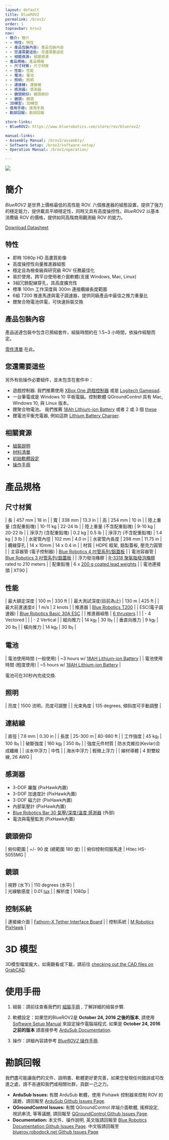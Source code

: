 ```yaml
---
layout: default
title: BlueROV2
permalink: /brov2/
order: 1
topnavbar: brov2
nav:
- 簡介: 簡介
- - 特性: 特性
- - 產品包裝內容: 產品包裝內容
- - 您還需要這些: 您還需要這些
- - 相關資源: 相關資源
- 產品規格: 產品規格
- - 尺寸材質: 尺寸材質
- - 性能: 性能
- - 電池: 電池
- - 照明: 照明
- - 連接線: 連接線
- - 感測器: 感測器
- - 鏡頭俯仰: 鏡頭俯仰
- - 鏡頭: 鏡頭
- 3D模型: 3D模型
- 使用手冊: 使用手冊
- 勘誤回報: 勘誤回報

store-links:
- BlueROV2: https://www.bluerobotics.com/store/rov/bluerov2/

manual-links:
- Assembly Manual: /brov2/assembly/
- Software Setup: /brov2/software-setup/
- Operation Manual: /brov2/operation/

---
```


<img src="/brov2/cad/BlueROV2-Honaunau-6.png" class="img-responsive img-center" style="max-width:800px" />

# 簡介

_BlueROV2_ 是世界上價格最低的高性能 ROV. 六個推進器的組態設置，提供了強力的穩定能力，提供載具平順穩定性，同時又具有高度操控性。_BlueROV2_ 以基本消費級 ROV 的價格，提供如同高階商用觀測級 ROV 的能力。

<a href="http://bluerobotics.com/downloads/bluerov2.pdf" alt="BlueROV2 Datasheet"><i class="fa fa-download" aria-hidden="true"></i> Download Datasheet</a>

## 特性

- 即時 1080p HD 高畫質影像
- 高度操控性向量推進器組態
- 穩定且為檢查級與研究級 ROV 任務最佳化
- 易於使用，跨平台使用者介面軟體(支援 Windows, Mac, Linux)
- 3組冗餘配線穿孔，具高度擴充性
- 標準 100m 工作深度與 300m 連接纜線長度範圍
- 6組 T200 推進馬達與電子調速器，提供同級產品中最佳之推力重量比
- 鋰聚合物電池供電，可快速拆裝交換

## 產品包裝內容

產品送達包裝中包含已預組套件，組裝時間約在 1.5~3 小時間，依操作經驗而定。

[零件清單](/brov2/assembly/#whats-included) 在此。

## 您還需要這些

另外有些操作必要組件，並未包含在套件中：

 - 遊戲控制器. 我們推薦使用 [XBox One 遊戲控制器](https://www.microsoft.com/en-us/store/d/xbox-wireless-controller/8vcw8gln9vrf/ljvk?cid=msft_web_collection&activetab=pivot%3atechspecstab) 或是 [Logitech Gamepad](http://gaming.logitech.com/en-us/product/f310-gamepad).
 - 一台筆電或是 Windows 10 平板電腦。控制軟體 QGroundControl 具有 Mac, Windows 10, 與 Linux 版本。
 - 鋰聚合物電池。 我們推薦 [18Ah Lithium-ion Battery](http://www.bluerobotics.com/store/electronics/batteries/battery-li-4s-18ah-r1/) 或者 2 或 3 個 [these](http://www.hobbyking.com/hobbyking/store/uh_viewItem.asp?idProduct=56844)
 - 鋰電池平衡充電器, 例如這款 [Lithium Battery Charger](http://www.bluerobotics.com/store/electronics/batteries/lithium-battery-charger/).  

## 相關資源

 - [組裝說明](/brov2/assembly/)
 - [材料清單](/brov2/assembly/#whats-included)
 - [初始軟體設定](/brov2/software-setup)
 - [操作手冊](/brov2/operation)

# 產品規格

## 尺寸材質 

| 長         | 457 mm           | 18 in          |
| 寬         | 338 mm           | 13.3 in        |
| 高         | 254 mm           | 10 in          |
| 陸上重量 (含配重鉛塊)         | 10-11 kg       | 22-24 lb        |
| 陸上重量 (不含配重鉛塊)       | 9-10 kg        | 20-22 lb        |
| 淨浮力 (含配重鉛塊)           | 0.2 kg         | 0.5 lb          |
| 淨浮力 (不含配重鉛塊)         | 1.4 kg         | 3 lb       	   |
| 水密管內徑    | 102 mm        | 4.0 in         |
| 水密管內長度  | 298 mm        | 11.75 in       |
| 纜線穿孔      | 14 x 10mm     | 14 x 0.4 in    |
| 材質      | HDPE 框架, 鋁製蓋板, 壓克力圓管 |
| 主容器管 (電子控制器)      | [Blue Robotics 4 吋管系列/鋁蓋板](http://docs.bluerobotics.com/watertight-enclosures/#specifications-4-series)        |
| 電池容器管                 | [Blue Robotics 3 吋管系列/鋁蓋板](http://docs.bluerobotics.com/watertight-enclosures/#specifications-3-series)        |
| 浮力發泡橡膠               | [R-3318 聚氨脂發泡橡膠](https://www.bluerobotics.com/store/parts/float-r1/) rated to 210 meters                |
| 配重鉛塊            | 6 x [200 g coated lead weights](https://www.bluerobotics.com/store/parts/ballast-200g-r1/)                             |
| 電池連接頭		  | XT90                       |

## 性能 

| 最大額定深度                   | 100 m         | 330 ft        |
| 最大測試深度(目前為止)          | 130 m         | 425 ft        |
| 最大前進速度d                  | 1 m/s         | 2 knots       |
| 推進器                        | [Blue Robotics T200](http://docs.bluerobotics.com/thrusters/t200/)            |
| ESC(電子調速器)                                    | [Blue Robotics Basic 30A ESC](http://docs.bluerobotics.com/besc/)   |
| 推進器組態                 | [6 thrusters](http://ardusub.com/images/vectored-frame.png)                   |
|                                        | - 4 Vectored                  | 
|                                        | - 2 Vertical                  | 
| 縱向推力                 | 14 kg<sub>f</sub>      | 30 lb<sub>f</sub>     |
| 垂直向推力               | 9 kg<sub>f</sub>       | 20 lb<sub>f</sub>      |
| 橫向推力                | 14 kg<sub>f</sub>      | 30 lb<sub>f</sub>      |

## 電池

| 電池使用時間 (一般使用)              | ~3 hours w/ [18AH Lithium-ion Battery](http://www.bluerobotics.com/store/electronics/batteries/battery-li-4s-18ah-r1/) |
| 電池使用時間 (輕度使用)              | ~5 hours w/ [18AH Lithium-ion Battery](http://www.bluerobotics.com/store/electronics/batteries/battery-li-4s-18ah-r1/) |

電池可在30秒內完成交換.

## 照明

| 亮度       | 1500 流明，亮度可調整            |
| 光束角度   | 135 degrees, 傾斜度可手動調整     |

## 連結線

| 直徑 | 7.6 mm | 0.30 in |
| 長度 | 25-300 m | 80-980 ft |
| 工作強度 | 45 kg<sub>f</sub> | 100 lb<sub>f</sub> |
| 破斷強度 | 160 kg<sub>f</sub> | 350 lb<sub>f</sub> |
| 強度元件材質 | 防水克維拉(Kevlar)合成纖維 |
| 淡水中浮力 | 中性 |
| 海水中浮力 | 輕微上浮力 |
| 線材導體 | 4 對雙絞線, 26 AWG |

## 感測器

- 3-DOF 羅盤 (PixHawk內置)
- 3-DOF 加速度計 (PixHawk內置)
- 3-DOF 磁力計 (PixHawk內置)
- 內部氣壓計 (PixHawk內置)
- [Blue Robotics Bar 30 氣壓/深度/溫度 感測器](http://docs.bluerobotics.com/bar30/) (外部) 
- 電流與電壓監測 (PixHawk內置)

## 鏡頭俯仰
					   
| 俯仰範圍            | +/- 90 度 (總範圍 180 度)   | 
| 俯仰控制伺服馬達     | Hitec HS-5055MG           |

## 鏡頭

| 視野 (水下) | 110 degrees (水平)  |                                                      
| 光線敏感度  | 0.01 [lux](https://en.wikipedia.org/wiki/Lux#Illuminance)  |
| 解析度     | 1080p       |

## 控制系統

| 連接線介面     	| [Fathom-X Tether Interface Board](http://docs.bluerobotics.com/fathom-x/)                |
| 控制系統		| [M Robotics PixHawk](https://www.bluerobotics.com/store/electronics/pixhawk-r1/)         |


# 3D 模型

3D模型檔案龐大，如需觀看或下載，請前往 [checking out the CAD files on GrabCAD](https://grabcad.com/library/bluerov2-1).

# 使用手冊

1. 組裝：請前往查看我們的 [組裝手冊](/brov2/assembly) , 了解詳細的組裝步驟.

2. 軟體設定：如果您的BlueROV2是 **October 24, 2016 之後的版本**, 請使用 [Software Setup Manual](/brov2/software-setup/) 來設定操作電腦端程式. 如果是 **October 24, 2016 之前的版本** 請直接參考 [ArduSub Documentation](http://ardusub.com/introduction/#overview).

3. 操作：詳細內容請參考 [_BlueROV2_ 操作手冊](/brov2/operation).

# 勘誤回報

我們盡可能讓我們的文件、說明書、軟體更好更完善，如果您發現任何錯誤或可改進之處，請不吝通知我們或相關社群，貢獻一己之力。

- **ArduSub Issues:** 有關 ArduSub 軟體，使用 Pixhawk 控制器來控制 ROV 的議題，請回報至 [ArduSub Github Issues Page](https://github.com/bluerobotics/ardusub/issues). 
- **QGroundControl Issues:** 有關 QGroundControl 岸端介面軟體, 搖桿設定, 視訊串流, 等等議題, 請回報至 [QGroundControl Github Issues Page](https://github.com/mavlink/qgroundcontrol/issues).
- **Documentation:** 本文件、操作說明, 英文版請回報至 [Blue Robotics Documentation Github Issues Page](https://github.com/bluerobotics/bluerobotics.github.io/issues). 中文版請回報至 [bluerov.robodock.net Github Issues Page](http://github.com/robodock/bluerov/issues)
